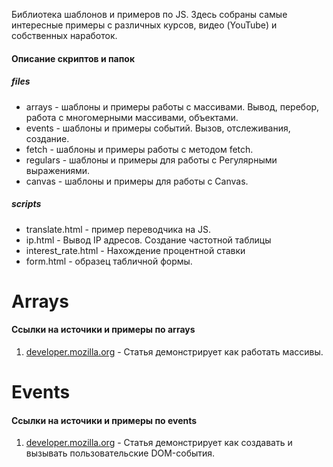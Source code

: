 Библиотека шаблонов и примеров по JS. Здесь собраны самые интересные примеры с различных курсов, видео (YouTube) и собственных наработок.


#### Описание скриптов и папок

##### files
- arrays - шаблоны и примеры работы с массивами. Вывод, перебор, работа с многомерными массивами, объектами.
- events - шаблоны и примеры событий. Вызов, отслеживания, создание.
- fetch - шаблоны и примеры работы с методом fetch.
- regulars - шаблоны и примеры для работы с Регулярными выражениями.
- canvas - шаблоны и примеры для работы с Canvas.

##### scripts
- translate.html - пример переводчика на JS.
- ip.html - Вывод IP адресов. Создание частотной таблицы
- interest_rate.html - Нахождение процентной ставки
- form.html - образец табличной формы.


# Arrays

#### Ссылки на источики и примеры по arrays

1. [developer.mozilla.org][2] - Статья демонстрирует как работать массивы.

# Events

#### Ссылки на источики и примеры по events

1. [developer.mozilla.org][1] - Статья демонстрирует как создавать и вызывать пользовательские DOM-события.







[1]:https://developer.mozilla.org/ru/docs/Web/Guide/Events/%D0%A1%D0%BE%D0%B7%D0%B4%D0%B0%D0%BD%D0%B8%D0%B5_%D0%B8_%D0%B2%D1%8B%D0%B7%D0%BE%D0%B2_%D1%81%D0%BE%D0%B1%D1%8B%D1%82%D0%B8%D0%B9
[2]:https://developer.mozilla.org/ru/docs/Web/JavaScript/Reference/Global_Objects/Array
